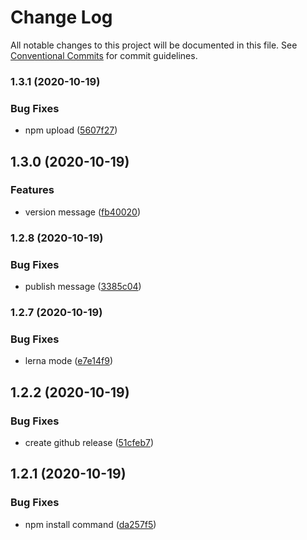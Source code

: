 # Change Log

All notable changes to this project will be documented in this file.
See [Conventional Commits](https://conventionalcommits.org) for commit guidelines.

### 1.3.1 (2020-10-19)


### Bug Fixes

* npm upload ([5607f27](https://github.com/ndeitch/nestjs-extensions/commit/5607f274db72c6d01b26a0d6c21a0660ba239a16))



## 1.3.0 (2020-10-19)


### Features

* version message ([fb40020](https://github.com/ndeitch/nestjs-extensions/commit/fb4002033fa3d95adefa032f1eb38cc2c347ef5d))



### 1.2.8 (2020-10-19)


### Bug Fixes

* publish message ([3385c04](https://github.com/ndeitch/nestjs-extensions/commit/3385c04d3637a6f88c5bffc712711a5900d3d609))



### 1.2.7 (2020-10-19)


### Bug Fixes

* lerna mode ([e7e14f9](https://github.com/ndeitch/nestjs-extensions/commit/e7e14f9c68ee56ac35abf44b005976eaba0784f8))



## 1.2.2 (2020-10-19)


### Bug Fixes

* create github release ([51cfeb7](https://github.com/ndeitch/nestjs-extensions/commit/51cfeb7c275716deab1be748b0c629f28af74988))





## 1.2.1 (2020-10-19)


### Bug Fixes

* npm install command ([da257f5](https://github.com/ndeitch/nestjs-extensions/commit/da257f591c0d401ce28c05918fcae15ddaf1df4f))
